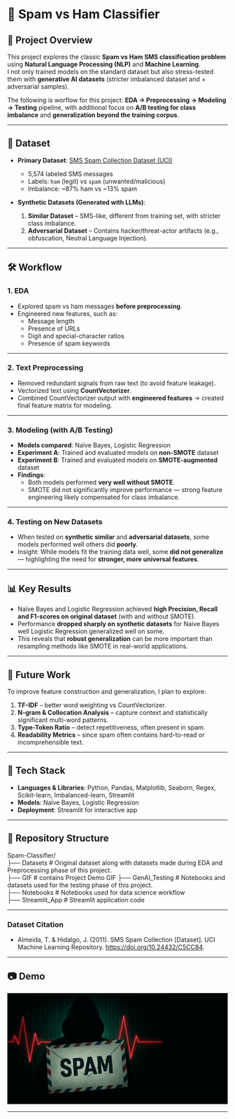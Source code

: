 # 📩 Spam vs Ham Classifier

## 📌 Project Overview
This project explores the classic **Spam vs Ham SMS classification problem** using **Natural Language Processing (NLP)** and **Machine Learning**.  
I not only trained models on the standard dataset but also stress-tested them with **generative AI datasets** (stricter imbalanced dataset and  + adversarial samples).  

The following is worflow for this project: **EDA → Preprocessing → Modeling → Testing** pipeline, with additional focus on **A/B testing for class imbalance** and **generalization beyond the training corpus**.  

---

## 📂 Dataset
- **Primary Dataset**: [SMS Spam Collection Dataset (UCI)](https://archive.ics.uci.edu/dataset/228/sms+spam+collection)  
  - 5,574 labeled SMS messages  
  - Labels: `ham` (legit) vs `spam` (unwanted/malicious)  
  - Imbalance: ~87% ham vs ~13% spam  

- **Synthetic Datasets (Generated with LLMs)**:  
  1. **Similar Dataset** – SMS-like, different from training set, with stricter class imbalance.  
  2. **Adversarial Dataset** – Contains hacker/threat-actor artifacts (e.g., obfuscation, Neutral Language Injection).  

---


## 🛠 Workflow

### 1. EDA
- Explored spam vs ham messages **before preprocessing**.  
- Engineered new features, such as:  
  - Message length  
  - Presence of URLs
  - Digit and special-character ratios  
  - Presence of spam keywords  

---

### 2. Text Preprocessing
- Removed redundant signals from raw text (to avoid feature leakage).  
- Vectorized text using **CountVectorizer**.  
- Combined CountVectorizer output with **engineered features** → created final feature matrix for modeling.  

---

### 3. Modeling (with A/B Testing)
- **Models compared**: Naïve Bayes, Logistic Regression  
- **Experiment A**: Trained and evaluated models on **non-SMOTE** dataset  
- **Experiment B**: Trained and evaluated models on **SMOTE-augmented** dataset  
- **Findings**:  
  - Both models performed **very well without SMOTE**.  
  - SMOTE did not significantly improve performance — strong feature engineering likely compensated for class imbalance.  

---

### 4. Testing on New Datasets
- When tested on **synthetic similar** and **adversarial datasets**, some models performed well others did **poorly**.  
- Insight: While models fit the training data well, some **did not generalize** — highlighting the need for **stronger, more universal features**.  

---

## 📊 Key Results
- Naïve Bayes and Logistic Regression achieved **high Precision, Recall and F1-scores on original dataset** (with and without SMOTE).  
- Performance **dropped sharply on synthetic datasets** for Naive Bayes well Logistic Regression generalized well on some.  
- This reveals that **robust generalization** can be more important than resampling methods like SMOTE in real-world applications.  

---

## 🔮 Future Work
To improve feature construction and generalization, I plan to explore:  
1. **TF-IDF** – better word weighting vs CountVectorizer.  
2. **N-gram & Collocation Analysis** – capture context and statistically significant multi-word patterns.  
3. **Type-Token Ratio** – detect repetitiveness, often present in spam.  
4. **Readability Metrics** – since spam often contains hard-to-read or incomprehensible text.  

---

## 🚀 Tech Stack
- **Languages & Libraries**: Python, Pandas, Matplotlib, Seaborn, Regex, Scikit-learn, Imbalanced-learn, Streamlit  
- **Models**: Naïve Bayes, Logistic Regression  
- **Deployment**: Streamlit for interactive app  

---

## 📁 Repository Structure
Spam-Classifier/   
├── Datasets # Original dataset along with datasets made during EDA and Preprocessing phase of this project.    
├── GIF # contains Project Demo GIF
├── GenAI_Testing # Notebooks and datasets used for the testing phase of this project.  
├── Notebooks # Notebooks used for data science workflow  
├── Streamlit_App # Streamlit application code  

---
### Dataset Citation
- Almeida, T. & Hidalgo, J. (2011). SMS Spam Collection [Dataset]. UCI Machine Learning Repository. https://doi.org/10.24432/C5CC84.
---
## 📷 Demo
![Spam Detection Demo](GIF/Project_Demo.gif)

---
